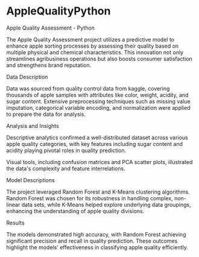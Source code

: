# AppleQualityPython
Apple Quality Assessment - Python


The Apple Quality Assessment project utilizes a predictive model to enhance apple sorting processes by assessing their quality based on multiple physical and chemical characteristics. This innovation not only streamlines agribusiness operations but also boosts consumer satisfaction and strengthens brand reputation.

Data Description

Data was sourced from quality control data from kaggle, covering thousands of apple samples with attributes like color, weight, acidity, and sugar content. Extensive preprocessing techniques such as missing value imputation, categorical variable encoding, and normalization were applied to prepare the data for analysis.

Analysis and Insights

Descriptive analytics confirmed a well-distributed dataset across various apple quality categories, with key features including sugar content and acidity playing pivotal roles in quality prediction.


Visual tools, including confusion matrices and PCA scatter plots, illustrated the data's complexity and feature interrelations.

 
Model Descriptions

The project leveraged Random Forest and K-Means clustering algorithms. Random Forest was chosen for its robustness in handling complex, non-linear data sets, while K-Means helped explore underlying data groupings, enhancing the understanding of apple quality divisions.

Results

The models demonstrated high accuracy, with Random Forest achieving significant precision and recall in quality prediction. These outcomes highlight the models' effectiveness in classifying apple quality efficiently.

